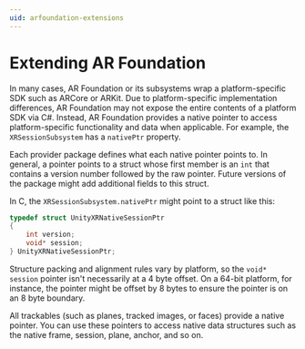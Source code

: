 ```yaml
---
uid: arfoundation-extensions
---
```

# Extending AR Foundation

In many cases, AR Foundation or its subsystems wrap a platform-specific SDK such as ARCore or ARKit. Due to platform-specific implementation differences, AR Foundation may not expose the entire contents of a platform SDK via C#. Instead, AR Foundation provides a native pointer to access platform-specific functionality and data when applicable. For example, the `XRSessionSubsystem` has a `nativePtr` property.

Each provider package defines what each native pointer points to. In general, a pointer points to a struct whose first member is an `int` that contains a version number followed by the raw pointer. Future versions of the package might add additional fields to this struct.

In C, the `XRSessionSubsystem.nativePtr` might point to a struct like this:

```c
typedef struct UnityXRNativeSessionPtr
{
    int version;
    void* session;
} UnityXRNativeSessionPtr;
```

Structure packing and alignment rules vary by platform, so the `void* session` pointer isn't necessarily at a 4 byte offset. On a 64-bit platform, for instance, the pointer might be offset by 8 bytes to ensure the pointer is on an 8 byte boundary.

All trackables (such as planes, tracked images, or faces) provide a native pointer. You can use these pointers to access native data structures such as the native frame, session, plane, anchor, and so on.
